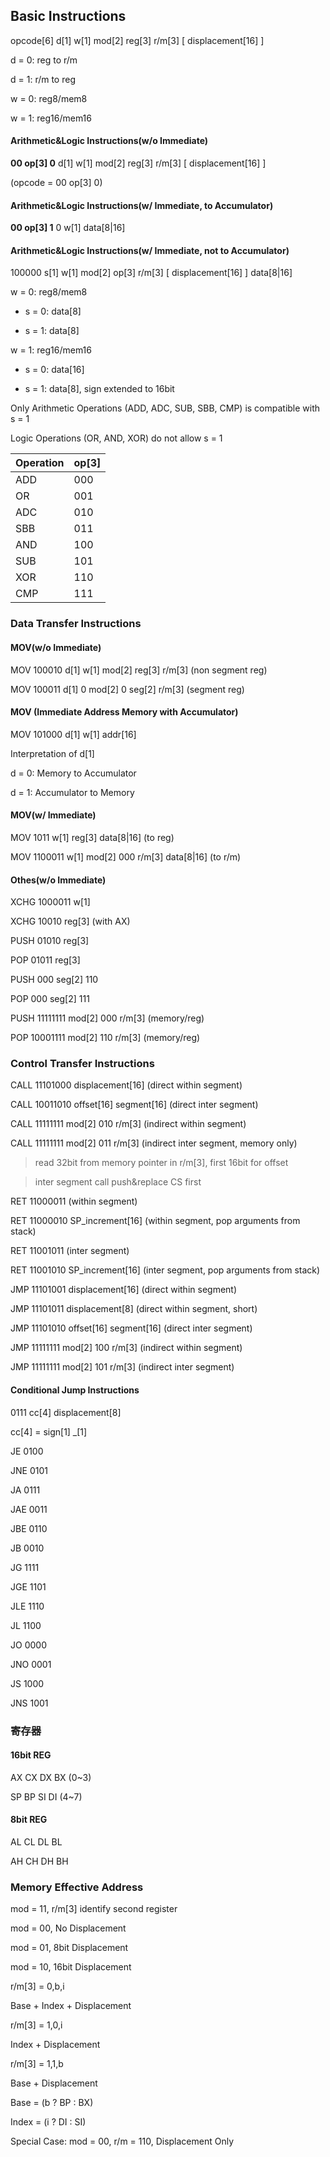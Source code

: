 ## Basic Instructions

opcode[6] d[1] w[1] mod[2] reg[3] r/m[3] [ displacement[16] ]

d = 0: reg to r/m

d = 1: r/m to reg

w = 0: reg8/mem8

w = 1: reg16/mem16

#### Arithmetic&Logic Instructions(w/o Immediate)

**00 op[3] 0** d[1] w[1] mod[2] reg[3] r/m[3] [ displacement[16] ]

(opcode = 00 op[3] 0)

#### Arithmetic&Logic Instructions(w/ Immediate, to Accumulator)

**00 op[3] 1** 0    w[1] data[8|16]

#### Arithmetic&Logic Instructions(w/ Immediate, not to Accumulator)

100000     s[1] w[1] mod[2] op[3] r/m[3] [ displacement[16] ] data[8|16]

w = 0: reg8/mem8

+ s = 0: data[8]

+ s = 1: data[8]

w = 1: reg16/mem16

+ s = 0: data[16]

+ s = 1: data[8], sign extended to 16bit

Only Arithmetic Operations (ADD, ADC, SUB, SBB, CMP) is compatible with s = 1

Logic Operations (OR, AND, XOR) do not allow s = 1

| Operation | op[3] |
| --------- | ----- |
| ADD       | 000   |
| OR        | 001   |
| ADC       | 010   |
| SBB       | 011   |
| AND       | 100   |
| SUB       | 101   |
| XOR       | 110   |
| CMP       | 111   |

### Data Transfer Instructions

#### MOV(w/o Immediate)

MOV  100010 d[1] w[1] mod[2] reg[3] r/m[3] (non segment reg)

MOV  100011 d[1] 0    mod[2] 0 seg[2] r/m[3] (segment reg)

#### MOV (Immediate Address Memory with Accumulator)

MOV  101000 d[1] w[1] addr[16]

Interpretation of d[1]

d = 0: Memory to Accumulator

d = 1: Accumulator to Memory

#### MOV(w/ Immediate)

MOV  1011 w[1] reg[3] data[8|16] (to reg)

MOV  1100011 w[1]     mod[2] 000 r/m[3] data[8|16] (to r/m)

#### Othes(w/o Immediate)

XCHG 1000011 w[1]

XCHG 10010 reg[3] (with AX)

PUSH 01010 reg[3]

POP  01011 reg[3]

PUSH 000 seg[2] 110

POP  000 seg[2] 111

PUSH 11111111 mod[2] 000 r/m[3] (memory/reg)

POP  10001111 mod[2] 110 r/m[3] (memory/reg)

### Control Transfer Instructions

CALL 11101000 displacement[16] (direct within segment)

CALL 10011010 offset[16] segment[16] (direct inter segment)

CALL 11111111 mod[2] 010 r/m[3] (indirect within segment)

CALL 11111111 mod[2] 011 r/m[3] (indirect inter segment, memory only)

> read 32bit from memory pointer in r/m[3], first 16bit for offset

> inter segment call push&replace CS first



RET  11000011 (within segment)

RET  11000010 SP_increment[16] (within segment, pop arguments from stack)

RET  11001011 (inter segment)

RET  11001010 SP_increment[16] (inter segment, pop arguments from stack)



JMP  11101001 displacement[16] (direct within segment)

JMP  11101011 displacement[8] (direct within segment, short)

JMP  11101010 offset[16] segment[16] (direct inter segment)

JMP  11111111 mod[2] 100 r/m[3] (indirect within segment)

JMP  11111111 mod[2] 101 r/m[3] (indirect inter segment)

#### Conditional Jump Instructions

0111 cc[4] displacement[8]

cc[4] = sign[1] _[1] 

JE   0100

JNE  0101



JA   0111

JAE  0011

JBE  0110

JB   0010



JG   1111

JGE  1101

JLE  1110

JL   1100



JO   0000

JNO  0001

JS   1000

JNS  1001





### 寄存器

#### 16bit REG

AX CX DX BX (0~3)

SP BP SI DI (4~7)

#### 8bit REG

AL CL DL BL

AH CH DH BH

### Memory Effective Address

mod = 11, r/m[3] identify second register

mod = 00, No Displacement

mod = 01, 8bit Displacement

mod = 10, 16bit Displacement

r/m[3] = 0,b,i

Base + Index + Displacement

r/m[3] = 1,0,i

Index + Displacement

r/m[3] = 1,1,b

Base + Displacement

Base = (b ? BP : BX)

Index = (i ? DI : SI)

Special Case: mod = 00, r/m = 110, Displacement Only



